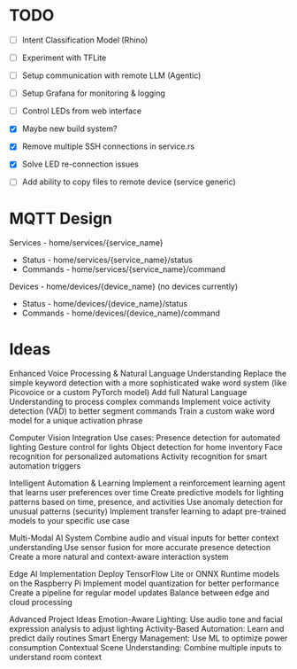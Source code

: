 
# TODO
- [ ] Intent Classification Model (Rhino)
- [ ] Experiment with TFLite
- [ ] Setup communication with remote LLM (Agentic)
- [ ] Setup Grafana for monitoring & logging
- [ ] Control LEDs from web interface
- [X] Maybe new build system?
- [X] Remove multiple SSH connections in service.rs
- [X] Solve LED re-connection issues
- [ ] Add ability to copy files to remote device (service generic)


# MQTT Design
Services - home/services/{service_name}
  * Status - home/services/{service_name}/status
  * Commands - home/services/{service_name}/command

Devices - home/devices/{device_name} (no devices currently)
  * Status - home/devices/{device_name}/status
  * Commands - home/devices/{device_name}/command


# Ideas
Enhanced Voice Processing & Natural Language Understanding
  Replace the simple keyword detection with a more sophisticated wake word system (like Picovoice or a custom PyTorch model)
  Add full Natural Language Understanding to process complex commands
  Implement voice activity detection (VAD) to better segment commands
  Train a custom wake word model for a unique activation phrase

Computer Vision Integration
  Use cases:
  Presence detection for automated lighting
  Gesture control for lights
  Object detection for home inventory
  Face recognition for personalized automations
  Activity recognition for smart automation triggers

Intelligent Automation & Learning
  Implement a reinforcement learning agent that learns user preferences over time
  Create predictive models for lighting patterns based on time, presence, and activities
  Use anomaly detection for unusual patterns (security)
  Implement transfer learning to adapt pre-trained models to your specific use case

Multi-Modal AI System
 Combine audio and visual inputs for better context understanding
 Use sensor fusion for more accurate presence detection
 Create a more natural and context-aware interaction system

Edge AI Implementation
 Deploy TensorFlow Lite or ONNX Runtime models on the Raspberry Pi
 Implement model quantization for better performance
 Create a pipeline for regular model updates
 Balance between edge and cloud processing

Advanced Project Ideas
 Emotion-Aware Lighting: Use audio tone and facial expression analysis to adjust lighting
 Activity-Based Automation: Learn and predict daily routines
 Smart Energy Management: Use ML to optimize power consumption
 Contextual Scene Understanding: Combine multiple inputs to understand room context